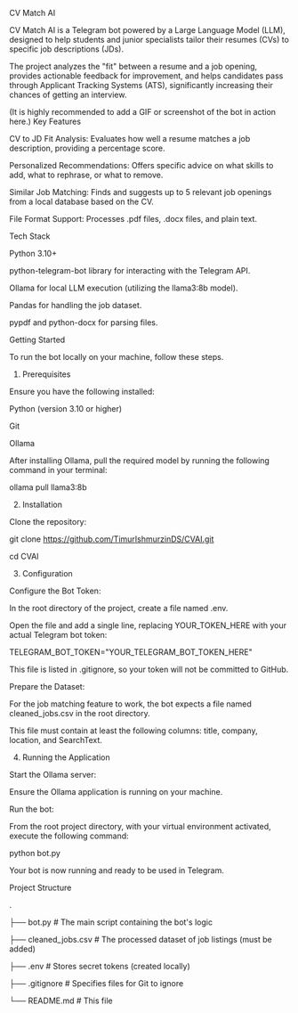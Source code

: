 CV Match AI

CV Match AI is a Telegram bot powered by a Large Language Model (LLM), designed to help students and junior specialists tailor their resumes (CVs) to specific job descriptions (JDs).

The project analyzes the "fit" between a resume and a job opening, provides actionable feedback for improvement, and helps candidates pass through Applicant Tracking Systems (ATS), significantly increasing their chances of getting an interview.

(It is highly recommended to add a GIF or screenshot of the bot in action here.)
Key Features

CV to JD Fit Analysis: Evaluates how well a resume matches a job description, providing a percentage score.

Personalized Recommendations: Offers specific advice on what skills to add, what to rephrase, or what to remove.

Similar Job Matching: Finds and suggests up to 5 relevant job openings from a local database based on the CV.

File Format Support: Processes .pdf files, .docx files, and plain text.

Tech Stack

Python 3.10+

python-telegram-bot library for interacting with the Telegram API.

Ollama for local LLM execution (utilizing the llama3:8b model).

Pandas for handling the job dataset.

pypdf and python-docx for parsing files.

Getting Started

To run the bot locally on your machine, follow these steps.

1. Prerequisites

Ensure you have the following installed:

Python (version 3.10 or higher)

Git

Ollama

After installing Ollama, pull the required model by running the following command in your terminal:

ollama pull llama3:8b

2. Installation

Clone the repository:

git clone https://github.com/TimurIshmurzinDS/CVAI.git

cd CVAI


3. Configuration

Configure the Bot Token:

In the root directory of the project, create a file named .env.

Open the file and add a single line, replacing YOUR_TOKEN_HERE with your actual Telegram bot token:

TELEGRAM_BOT_TOKEN="YOUR_TELEGRAM_BOT_TOKEN_HERE"

This file is listed in .gitignore, so your token will not be committed to GitHub.

Prepare the Dataset:

For the job matching feature to work, the bot expects a file named cleaned_jobs.csv in the root directory.

This file must contain at least the following columns: title, company, location, and SearchText.


4. Running the Application

Start the Ollama server:

Ensure the Ollama application is running on your machine.

Run the bot:

From the root project directory, with your virtual environment activated, execute the following command:

python bot.py

Your bot is now running and ready to be used in Telegram.

Project Structure

.

├── bot.py             # The main script containing the bot's logic

├── cleaned_jobs.csv   # The processed dataset of job listings (must be added)

├── .env               # Stores secret tokens (created locally)

├── .gitignore         # Specifies files for Git to ignore

└── README.md          # This file
